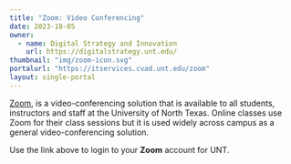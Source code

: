 ```yaml
---
title: "Zoom: Video Conferencing"
date: 2023-10-05
owner:
  - name: Digital Strategy and Innovation
    url: https://digitalstrategy.unt.edu/
thumbnail: "img/zoom-icon.svg"
portalurl: "https://itservices.cvad.unt.edu/zoom"
layout: single-portal
---
```

[Zoom](https://itservices.cvad.unt.edu/zoom/ 'Zoom'), is a video-conferencing solution that is available to all students, instructors and staff at the University of North Texas. Online classes use Zoom for their class sessions but it is used widely across campus as a general video-conferencing solution.

Use the link above to login to your **Zoom** account for UNT.
